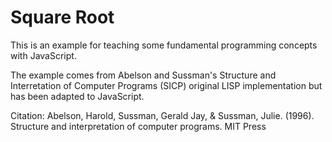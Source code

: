 Square Root
============

This is an example for teaching some fundamental programming concepts
with JavaScript.

The example comes from Abelson and Sussman's Structure and Interretation
of Computer Programs (SICP) original LISP implementation but has been
adapted to JavaScript.

Citation:
Abelson, Harold, Sussman, Gerald Jay, & Sussman, Julie. (1996). Structure and interpretation of computer programs. MIT Press

